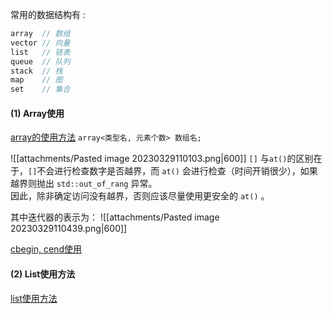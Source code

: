 常用的数据结构有 : 
```cpp 
array  // 数组
vector // 向量
list   // 链表
queue  // 队列
stack  // 栈
map    // 图
set    // 集合
```

#### (1) Array使用
[array的使用方法](https://blog.csdn.net/weixin_45826022/article/details/102893386?ops_request_misc=%257B%2522request%255Fid%2522%253A%2522168005856216800182131404%2522%252C%2522scm%2522%253A%252220140713.130102334..%2522%257D&request_id=168005856216800182131404&biz_id=0&utm_medium=distribute.pc_search_result.none-task-blog-2~all~top_positive~default-1-102893386-null-null.142^v76^insert_down38,201^v4^add_ask,239^v2^insert_chatgpt&utm_term=C%2B%2B%20array&spm=1018.2226.3001.4187)
`array<类型名, 元素个数> 数组名;`

![[attachments/Pasted image 20230329110103.png|600]]
`[]` 与`at()`的区别在于，`[]`不会进行检查数字是否越界，而 `at()` 会进行检查（时间开销很少），如果越界则抛出 `std::out_of_rang` 异常。  
因此，除非确定访问没有越界，否则应该尽量使用更安全的 `at()` 。

其中迭代器的表示为：
![[attachments/Pasted image 20230329110439.png|600]]

[cbegin, cend使用](https://blog.csdn.net/u013271656/article/details/113560304?ops_request_misc=%257B%2522request%255Fid%2522%253A%2522168005916416800215073054%2522%252C%2522scm%2522%253A%252220140713.130102334..%2522%257D&request_id=168005916416800215073054&biz_id=0&utm_medium=distribute.pc_search_result.none-task-blog-2~all~baidu_landing_v2~default-1-113560304-null-null.142^v76^insert_down38,201^v4^add_ask,239^v2^insert_chatgpt&utm_term=C%2B%2B%20crbegin&spm=1018.2226.3001.4187)


#### (2) List使用方法
[list使用方法](https://blog.csdn.net/u_nravel/article/details/109674797)
